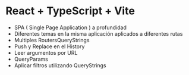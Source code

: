 # React + TypeScript + Vite

- SPA ( Single Page Application ) a profundidad
- Diferentes temas en la misma aplicación aplicados a diferentes rutas
- Multiples RoutersQueryStrings
- Push y Replace en el History
- Leer argumentos por URL
- QueryParams
- Aplicar filtros utilizando QueryStrings
